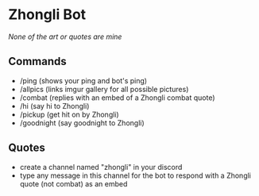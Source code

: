 # Zhongli Bot

*None of the art or quotes are mine*

## Commands
- /ping (shows your ping and bot's ping)
- /allpics (links imgur gallery for all possible pictures)
- /combat (replies with an embed of a Zhongli combat quote)
- /hi (say hi to Zhongli)
- /pickup (get hit on by Zhongli)
- /goodnight (say goodnight to Zhongli)

## Quotes
- create a channel named "zhongli" in your discord
- type any message in this channel for the bot to respond with a Zhongli quote (not combat) as an embed